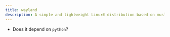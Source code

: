 ```yaml
---
title: wayland
description: A simple and lightweight Linux® distribution based on musl libc and toybox
---
```


- Does it depend on `python`?
